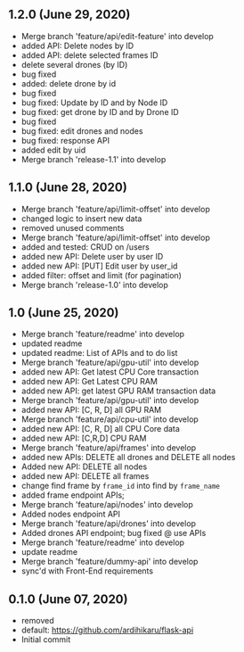 ## 1.2.0 (June 29, 2020)
  - Merge branch 'feature/api/edit-feature' into develop
  - added API: Delete nodes by ID
  - added API: delete selected frames ID
  - delete several drones (by ID)
  - bug fixed
  - added: delete drone by id
  - bug fixed
  - bug fixed: Update by ID and by Node ID
  - bug fixed: get drone by ID and by Drone ID
  - bug fixed
  - bug fixed: edit drones and nodes
  - bug fixed: response API
  - added edit by uid
  - Merge branch 'release-1.1' into develop

## 1.1.0 (June 28, 2020)
  - Merge branch 'feature/api/limit-offset' into develop
  - changed logic to insert new data
  - removed unused comments
  - Merge branch 'feature/api/limit-offset' into develop
  - added and tested: CRUD on /users
  - added new API: Delete user by user ID
  - added new API: [PUT] Edit user by user_id
  - added filter: offset and limit (for pagination)
  - Merge branch 'release-1.0' into develop

## 1.0 (June 25, 2020)
  - Merge branch 'feature/readme' into develop
  - updated readme
  - updated readme: List of APIs and to do list
  - Merge branch 'feature/api/gpu-util' into develop
  - added new API: Get latest CPU Core transaction
  - added new API: Get Latest CPU RAM
  - added new API: get latest GPU RAM transaction data
  - Merge branch 'feature/api/gpu-util' into develop
  - added new API: [C, R, D] all GPU RAM
  - Merge branch 'feature/api/cpu-util' into develop
  - added new API: [C, R, D] all CPU Core data
  - added new API: [C,R,D] CPU RAM
  - Merge branch 'feature/api/frames' into develop
  - added new APIs: DELETE all drones and DELETE all nodes
  - Added new API: DELETE all nodes
  - added new API: DELETE all frames
  - change find frame by `frame_id` into find by `frame_name`
  - added frame endpoint APIs;
  - Merge branch 'feature/api/nodes' into develop
  - Added nodes endpoint API
  - Merge branch 'feature/api/drones' into develop
  - Added drones API endpoint; bug fixed @ use APIs
  - Merge branch 'feature/readme' into develop
  - update readme
  - Merge branch 'feature/dummy-api' into develop
  - sync'd with Front-End requirements

## 0.1.0 (June 07, 2020)
  - removed
  - default: https://github.com/ardihikaru/flask-api
  - Initial commit

